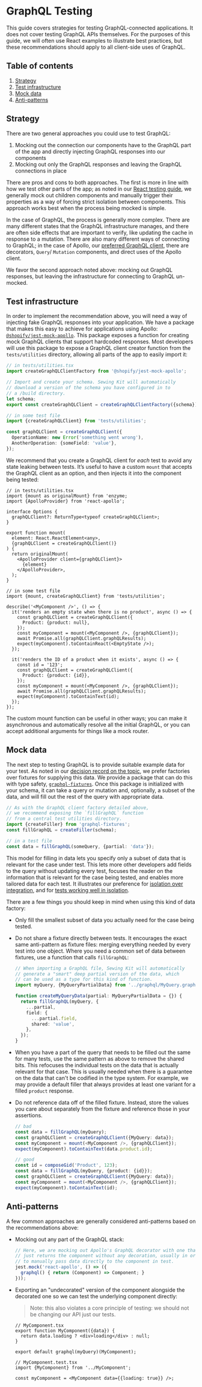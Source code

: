# GraphQL Testing

This guide covers strategies for testing GraphQL-connected applications. It does not cover testing GraphQL APIs themselves. For the purposes of this guide, we will often use React examples to illustrate best practices, but these recommendations should apply to all client-side uses of GraphQL.

## Table of contents

1. [Strategy](#strategy)
1. [Test infrastructure](#test-infrastructure)
1. [Mock data](#mock-data)
1. [Anti-patterns](#anti-patterns)

## Strategy

There are two general approaches you could use to test GraphQL:

1. Mocking out the connection our components have to the GraphQL part of the app and directly injecting GraphQL responses into our components
1. Mocking out only the GraphQL responses and leaving the GraphQL connections in place

There are pros and cons to both approaches. The first is more in line with how we test other parts of the app; as noted in our [React testing guide](../React/Testing.md), we generally mock out children components and manually trigger their properties as a way of forcing strict isolation between components. This approach works best when the process being mocked is simple.

In the case of GraphQL, the process is generally more complex. There are many different states that the GraphQL infrastructure manages, and there are often side effects that are important to verify, like updating the cache in response to a mutation. There are also many different ways of connecting to GraphQL; in the case of Apollo, our [preferred GraphQL client](../../Decision%20records/02%20-%20Use%20Apollo%20as%20our%20GraphQL%20client.md), there are decorators, `Query`/ `Mutation` components, and direct uses of the Apollo client.

We favor the second approach noted above: mocking out GraphQL responses, but leaving the infrastructure for connecting to GraphQL un-mocked.

## Test infrastructure

In order to implement the recommendation above, you will need a way of injecting fake GraphQL responses into your application. We have a package that makes this easy to achieve for applications using Apollo: [`@shopify/jest-mock-apollo`](https://github.com/Shopify/quilt/tree/master/packages/jest-mock-apollo). This package exposes a function for creating mock GraphQL clients that support hardcoded responses. Most developers will use this package to expose a GraphQL client creator function from the `tests/utilities` directory, allowing all parts of the app to easily import it:

```ts
// in tests/utilities.tsx
import createGraphQLClientFactory from '@shopify/jest-mock-apollo';

// Import and create your schema. Sewing Kit will automatically
// download a version of the schema you have configured in to
// a /build directory.
let schema;
export const createGraphQLClient = createGraphQLClientFactory({schema});

// in some test file
import {createGraphQLClient} from 'tests/utilities';

const graphQLClient = createGraphQLClient({
  OperationName: new Error('something went wrong'),
  AnotherOperation: {someField: 'value'},
});
```

We recommend that you create a GraphQL client for *each* test to avoid any state leaking between tests. It’s useful to have a custom `mount` that accepts the GraphQL client as an option, and then injects it into the component being tested:

```tsx
// in tests/utilities.tsx
import {mount as originalMount} from 'enzyme;
import {ApolloProvider} from 'react-apollo';

interface Options {
  graphQLClient?: ReturnType<typeof createGraphQLClient>;
}

export function mount(
  element: React.ReactElement<any>,
  {graphQLClient = createGraphQLClient()}
) {
  return originalMount(
    <ApolloProvider client={graphQLClient}>
      {element}
    </ApolloProvider>,
  );
}

// in some test file
import {mount, createGraphQLClient} from 'tests/utilities';

describe('<MyComponent />', () => {
  it('renders an empty state when there is no product', async () => {
    const graphQLClient = createGraphQLClient({
      Product: {product: null},
    });
    const myComponent = mount(<MyComponent />, {graphQLClient});
    await Promise.all(graphQLClient.graphQLResults);
    expect(myComponent).toContainReact(<EmptyState />);
  });

  it('renders the ID of a product when it exists', async () => {
    const id = '123';
    const graphQLClient = createGraphQLClient({
      Product: {product: {id}},
    });
    const myComponent = mount(<MyComponent />, {graphQLClient});
    await Promise.all(graphQLClient.graphQLResults);
    expect(myComponent).toContainText(id);
  });
});
```

The custom mount function can be useful in other ways; you can make it asynchronous and automatically resolve all the initial GraphQL, or you can accept additional arguments for things like a mock router.

## Mock data

The next step to testing GraphQL is to provide suitable example data for your test. As noted in our [decision record on the topic](../../07%20-%20We%20use%20factories%20instead%20of%20fixtures%20for%20GraphQL%20tests), we prefer factories over fixtures for supplying this data. We provide a package that can do this with type safety, [`graphql-fixtures`](https://github.com/Shopify/graphql-tools-web/tree/master/packages/graphql-fixtures). Once this package is initialized with your schema, it can take a query or mutation and, optionally, a subset of the data, and will fill out the rest of the query with appropriate data.

```ts
// As with the GraphQL client factory detailed above,
// we recommend exposing the `fillGraphQL` function
// from a central test utilities directory.
import {createFiller} from 'graphql-fixtures';
const fillGraphQL = createFiller(schema);

// in a test file
const data = fillGraphQL(someQuery, {partial: 'data'});
```

This model for filling in data lets you specify only a subset of data that is relevant for the case under test. This lets more other developers add fields to the query without updating every test, focuses the reader on the information that is relevant for the case being tested, and enables more tailored data for each test. It illustrates our preference for [isolation over integration](../../Principles/4%20-%20Isolation%20over%20integration), and for [tests working well in isolation](../Testing#tests-should-work-and-be-useful-in-isolation).

There are a few things you should keep in mind when using this kind of data factory:

* Only fill the smallest subset of data you actually need for the case being tested.

* Do not share a fixture directly between tests. It encourages the exact same anti-pattern as fixture files: merging everything needed by every test into one object. Where you need a common set of data between fixtures, use a function that calls `fillGraphQL`:

  ```ts
  // When importing a GraphQL file, Sewing Kit will automatically
  // generate a "smart" deep partial version of the data, which
  // can be used as a type for this kind of function.
  import myQuery, {MyQueryPartialData} from '../graphql/MyQuery.graphql';

  function createMyQueryData(partial: MyQueryPartialData = {}) {
    return fillGraphQL(myQuery, {
      ...partial,
      field: {
        ...partial.field,
        shared: 'value',
      },
    });
  }
  ```

* When you have a part of the query that needs to be filled out the same for many tests, use the same pattern as above to remove the shared bits. This refocuses the individual tests on the data that is actually relevant for that case. This is usually needed when there is a guarantee on the data that can't be codified in the type system. For example, we may provide a default filler that always provides at least one variant for a filled `product` response.

* Do not reference data off of the filled fixture. Instead, store the values you care about separately from the fixture and reference those in your assertions.

  ```ts
  // bad
  const data = fillGraphQL(myQuery);
  const graphQLClient = createGraphQLClient({MyQuery: data});
  const myComponent = mount(<MyComponent />, {graphQLClient});
  expect(myComponent).toContainText(data.product.id);

  // good
  const id = composeGid('Product', 123);
  const data = fillGraphQL(myQuery, {product: {id}});
  const graphQLClient = createGraphQLClient({MyQuery: data});
  const myComponent = mount(<MyComponent />, {graphQLClient});
  expect(myComponent).toContainText(id);
  ```

## Anti-patterns

A few common approaches are generally considered anti-patterns based on the recommendations above:

* Mocking out any part of the GraphQL stack:

  ```ts
  // Here, we are mocking out Apollo's GraphQL decorator with one that
  // just returns the component without any decoration, usually in order
  // to manually pass data directly to the component in test.
  jest.mock('react-apollo', () => ({
    graphql() { return (Component) => Component; } 
  }));
  ```

* Exporting an "undecorated" version of the component alongside the decorated one so we can test the underlying component directly:

  > Note: this also violates a core principle of testing: we should not be changing our API just our tests.

  ```tsx
  // MyComponent.tsx
  export function MyComponent({data}) {
    return data.loading ? <div>loading</div> : null;
  }

  export default graphql(myQuery)(MyComponent);

  // MyComponent.test.tsx
  import {MyComponent} from '../MyComponent';

  const myComponent = <MyComponent data={{loading: true}} />;
  ```
